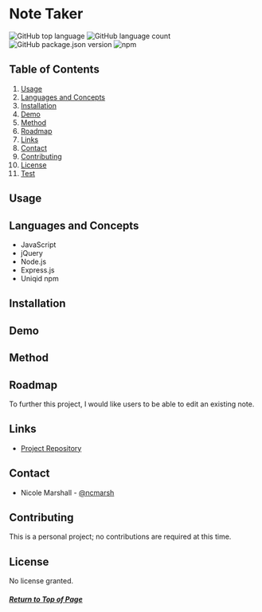 # Note Taker

![GitHub top language](https://img.shields.io/github/languages/top/ncmarsh/note_taker)
![GitHub language count](https://img.shields.io/github/languages/count/ncmarsh/note_taker)
![GitHub package.json version](https://img.shields.io/github/package-json/v/ncmarsh/note_taker)
![npm](https://img.shields.io/npm/v/express)

## Table of Contents

1. [Usage](#Usage)
1. [Languages and Concepts](#Languages-and-Concepts)
1. [Installation](#Installation)
1. [Demo](#Demo)
1. [Method](#Method)
1. [Roadmap](#Roadmap)
1. [Links](#Links)
1. [Contact](#Contact)
1. [Contributing](#Contributing)
1. [License](#License)
1. [Test](#Test)

## Usage



## Languages and Concepts

- JavaScript
- jQuery
- Node.js
- Express.js
- Uniqid npm

## Installation



## Demo



## Method



## Roadmap

To further this project, I would like users to be able to edit an existing note. 

## Links

- [Project Repository](https://github.com/ncmarsh/note_taker)

## Contact

- Nicole Marshall - [@ncmarsh](https://github.com/ncmarsh)

## Contributing

This is a personal project; no contributions are required at this time.

## License

No license granted.

##### [Return to Top of Page](#Note-Taker)
